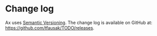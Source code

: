 # Change log

Ax uses [Semantic Versioning][]. The change log is available on GitHub at:
<https://github.com/tfausak/TODO/releases>.

[semantic versioning]: http://semver.org/spec/v2.0.0.html
